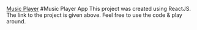 [Music Player](https://aakashahuja30.github.io/ReactJS-Music-Player-App/)
#Music Player App
This project was created using ReactJS. The link to the project is given above. 
Feel free to use the code & play around. 
